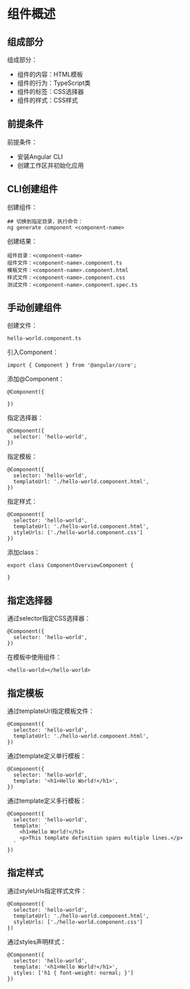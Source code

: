 # 组件概述

## 组成部分

组成部分：
+ 组件的内容：HTML模板
+ 组件的行为：TypeScript类
+ 组件的标签：CSS选择器
+ 组件的样式：CSS样式

## 前提条件

前提条件：
+ 安装Angular CLI
+ 创建工作区并初始化应用

## CLI创建组件

创建组件：

```
## 切换到指定目录，执行命令：
ng generate component <component-name>
```

创建结果：

```
组件目录：<component-name>
组件文件：<component-name>.component.ts
模板文件：<component-name>.component.html
样式文件：<component-name>.component.css
测试文件：<component-name>.component.spec.ts
```

## 手动创建组件

创建文件：

```
hello-world.component.ts
```

引入Component：

```
import { Component } from '@angular/core';
```

添加@Component：

```
@Component({

})
```

指定选择器：

```
@Component({
  selector: 'hello-world',
})
```

指定模板：

```
@Component({
  selector: 'hello-world',
  templateUrl: './hello-world.component.html',
})
```

指定样式：

```
@Component({
  selector: 'hello-world',
  templateUrl: './hello-world.component.html',
  styleUrls: ['./hello-world.component.css']
})
```

添加class：

```
export class ComponentOverviewComponent {

}
```

## 指定选择器

通过selector指定CSS选择器：

```
@Component({
  selector: 'hello-world',
})
```

在模板中使用组件：

```
<hello-world></hello-world>
```

## 指定模板

通过templateUrl指定模板文件：

```
@Component({
  selector: 'hello-world',
  templateUrl: './hello-world.component.html',
})
```

通过template定义单行模板：

```
@Component({
  selector: 'hello-world',
  template: '<h1>Hello World!</h1>',
})
```

通过template定义多行模板：

```
@Component({
  selector: 'hello-world',
  template: `
    <h1>Hello World!</h1>
    <p>This template definition spans multiple lines.</p>
  `
})
```

## 指定样式

通过styleUrls指定样式文件：

```
@Component({
  selector: 'hello-world',
  templateUrl: './hello-world.component.html',
  styleUrls: ['./hello-world.component.css']
})
```

通过styles声明样式：

```
@Component({
  selector: 'hello-world',
  template: '<h1>Hello World!</h1>',
  styles: ['h1 { font-weight: normal; }']
})
```




